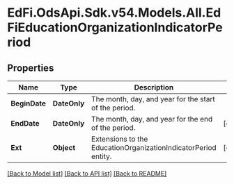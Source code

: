 # EdFi.OdsApi.Sdk.v54.Models.All.EdFiEducationOrganizationIndicatorPeriod

## Properties

Name | Type | Description | Notes
------------ | ------------- | ------------- | -------------
**BeginDate** | **DateOnly** | The month, day, and year for the start of the period. | 
**EndDate** | **DateOnly** | The month, day, and year for the end of the period. | [optional] 
**Ext** | **Object** | Extensions to the EducationOrganizationIndicatorPeriod entity. | [optional] 

[[Back to Model list]](../README.md#documentation-for-models) [[Back to API list]](../README.md#documentation-for-api-endpoints) [[Back to README]](../README.md)

